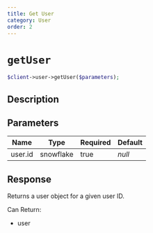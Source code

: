```yaml
---
title: Get User
category: User
order: 2
---
```


# `getUser`

```php
$client->user->getUser($parameters);
```

## Description



## Parameters


Name | Type | Required | Default
--- | --- | --- | ---
user.id | snowflake | true | *null*

## Response

Returns a user object for a given user ID.

Can Return:

* user
